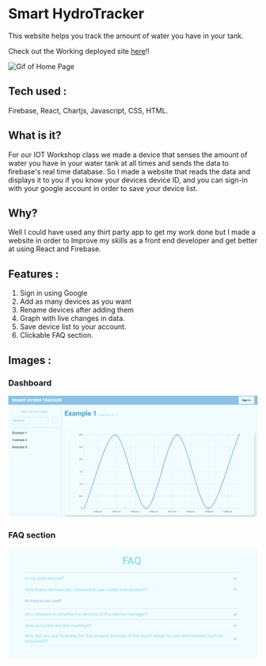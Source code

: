 # Smart HydroTracker

This website helps you track the amount of water you have in your tank.

Check out the Working deployed site [here](https://vocal-twilight-45fbbb.netlify.app)!!

![Gif of Home Page](./assets/Smart%20HydroTracker%20Home%20page%20Gif.gif)

## Tech used :

Firebase, React, Chartjs, Javascript, CSS, HTML.

## What is it?
For our IOT Workshop class we made a device that senses the amount of water you have in your water tank at all times and sends the data to firebase's real time database. So I made a website that reads the data and displays it to you if you know your devices device ID, and you can sign-in with your google account in order to save your device list.

## Why?
Well I could have used any thirt party app to get my work done but I made a website in order to Improve my skills as a front end developer and get better at using React and Firebase.

## Features :

1. Sign in using Google
2. Add as many devices as you want
3. Rename devices after adding them
4. Graph with live changes in data.
5. Save device list to your account.
6. Clickable FAQ section.

## Images :

### Dashboard
![Image of Dashboard](./assets/Dashboard%20Img.png)

### FAQ section
![Image of FAQ section](./assets/FAQ%20Img.png)